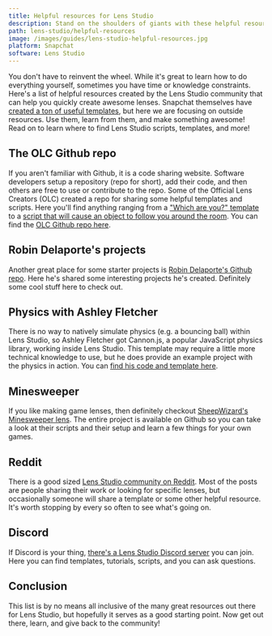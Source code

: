 ```yaml
---
title: Helpful resources for Lens Studio
description: Stand on the shoulders of giants with these helpful resources for Lens Studio. Come learn where to find awesome scripts and templates created by the Lens Studio community.
path: lens-studio/helpful-resources
image: /images/guides/lens-studio-helpful-resources.jpg
platform: Snapchat
software: Lens Studio
---
```


You don't have to reinvent the wheel. While it's great to learn how to do everything yourself, sometimes you have time or knowledge constraints. Here's a list of helpful resources created by the Lens Studio community that can help you quickly create awesome lenses. Snapchat themselves have [created a ton of useful templates](https://lensstudio.snapchat.com/templates/), but here we are focusing on outside resources. Use them, learn from them, and make something awesome! Read on to learn where to find Lens Studio scripts, templates, and more!

## The OLC Github repo

If you aren't familiar with Github, it is a code sharing website. Software developers setup a repository (repo for short), add their code, and then others are free to use or contribute to the repo. Some of the Official Lens Creators (OLC) created a repo for sharing some helpful templates and scripts. Here you'll find anything ranging from a ["Which <BLANK> are you?" template](https://github.com/FrozenAtlas/OLC-Repo/tree/master/Projects%20and%20Templates/WhichBLANKareyouTEMPLATE) to a [script that will cause an object to follow you around the room](https://github.com/FrozenAtlas/OLC-Repo/blob/master/Scripts/Object%20Follow.js). You can find the [OLC Github repo here](https://github.com/FrozenAtlas/OLC-Repo).

## Robin Delaporte's projects

Another great place for some starter projects is [Robin Delaporte's Github repo](https://github.com/robin-dela/snapchat-lenses). Here he's shared some interesting projects he's created. Definitely some cool stuff here to check out.

## Physics with Ashley Fletcher

There is no way to natively simulate physics (e.g. a bouncing ball) within Lens Studio, so Ashley Fletcher got Cannon.js, a popular JavaScript physics library, working inside Lens Studio. This template may require a little more technical knowledge to use, but he does provide an example project with the physics in action. You can [find his code and template here](https://github.com/ashleymarkfletcher/lens-studio-physics).

## Minesweeper

If you like making game lenses, then definitely checkout [SheepWizard's Minesweeper lens](https://github.com/SheepWizard/Snap-Lens-Minesweeper). The entire project is available on Github so you can take a look at their scripts and their setup and learn a few things for your own games.

## Reddit

There is a good sized [Lens Studio community on Reddit](https://www.reddit.com/r/SnapLenses/). Most of the posts are people sharing their work or looking for specific lenses, but occasionally someone will share a template or some other helpful resource. It's worth stopping by every so often to see what's going on.

## Discord

If Discord is your thing, [there's a Lens Studio Discord server](https://discordapp.com/invite/CBjs4Pt) you can join. Here you can find templates, tutorials, scripts, and you can ask questions.

## Conclusion

This list is by no means all inclusive of the many great resources out there for Lens Studio, but hopefully it serves as a good starting point. Now get out there, learn, and give back to the community!
